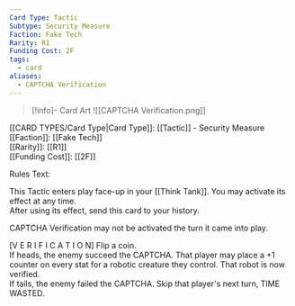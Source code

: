 ```yaml
---
Card Type: Tactic
Subtype: Security Measure
Faction: Fake Tech
Rarity: R1
Funding Cost: 2F
tags:
  - card
aliases:
  - CAPTCHA Verification
---
```

> [!info]- Card Art
> ![[CAPTCHA Verification.png]]

[[CARD TYPES/Card Type|Card Type]]: [[Tactic]] - Security Measure  
[[Faction]]: [[Fake Tech]]  
[[Rarity]]: [[R1]]  
[[Funding Cost]]: [[2F]]  

Rules Text:  

This Tactic enters play face-up in your [[Think Tank]]. You may activate its effect at any time.  
After using its effect, send this card to your history.  

CAPTCHA Verification may not be activated the turn it came into play.  

[V E R I F I C A T I O N] Flip a coin.  
If heads, the enemy succeed the CAPTCHA. That player may place a +1 counter on every stat for a robotic creature they control. That robot is now verified.  
If tails, the enemy failed the CAPTCHA. Skip that player's next turn, TIME WASTED.   